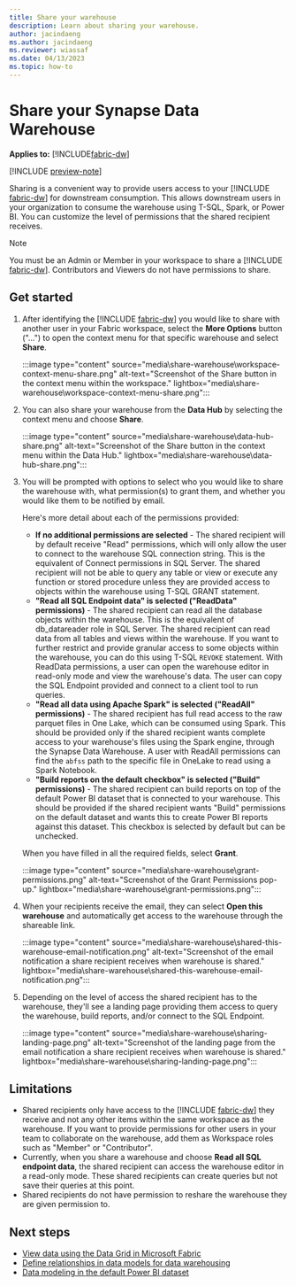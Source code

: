 ```yaml
---
title: Share your warehouse
description: Learn about sharing your warehouse.
author: jacindaeng
ms.author: jacindaeng
ms.reviewer: wiassaf
ms.date: 04/13/2023
ms.topic: how-to
---
```


# Share your Synapse Data Warehouse

**Applies to:** [!INCLUDE[fabric-dw](includes/applies-to-version/fabric-dw.md)]

[!INCLUDE [preview-note](../includes/preview-note.md)]

Sharing is a convenient way to provide users access to your [!INCLUDE [fabric-dw](includes/fabric-dw.md)] for downstream consumption. This allows downstream users in your organization to consume the warehouse using T-SQL, Spark, or Power BI. You can customize the level of permissions that the shared recipient receives.

> [!NOTE]  
> You must be an Admin or Member in your workspace to share a [!INCLUDE [fabric-dw](includes/fabric-dw.md)]. Contributors and Viewers do not have permissions to share. 

## Get started

1. After identifying the [!INCLUDE [fabric-dw](includes/fabric-dw.md)] you would like to share with another user in your Fabric workspace, select the **More Options** button ("…") to open the context menu for that specific warehouse and select **Share**.

    :::image type="content" source="media\share-warehouse\workspace-context-menu-share.png" alt-text="Screenshot of the Share button in the context menu within the workspace." lightbox="media\share-warehouse\workspace-context-menu-share.png":::

1. You can also share your warehouse from the **Data Hub** by selecting the context menu and choose **Share**.

    :::image type="content" source="media\share-warehouse\data-hub-share.png" alt-text="Screenshot of the Share button in the context menu within the Data Hub." lightbox="media\share-warehouse\data-hub-share.png":::

1. You will be prompted with options to select who you would like to share the warehouse with, what permission(s) to grant them, and whether you would like them to be notified by email. 

    Here's more detail about each of the permissions provided:
    
    - **If no additional permissions are selected** - The shared recipient will by default receive "Read" permissions, which will only allow the user to connect to the warehouse SQL connection string. This is the equivalent of Connect permissions in SQL Server. The shared recipient will not be able to query any table or view or execute any function or stored procedure unless they are provided access to objects within the warehouse using T-SQL GRANT statement. 
    - **"Read all SQL Endpoint data" is selected ("ReadData" permissions)** - The shared recipient can read all the database objects within the warehouse. This is the equivalent of db_datareader role in SQL Server. The shared recipient can read data from all tables and views within the warehouse. If you want to further restrict and provide granular access to some objects within the warehouse, you can do this using T-SQL `REVOKE` statement. With ReadData permissions, a user can open the warehouse editor in read-only mode and view the warehouse's data. The user can copy the SQL Endpoint provided and connect to a client tool to run queries. 
    - **"Read all data using Apache Spark" is selected ("ReadAll" permissions)** - The shared recipient has full read access to the raw parquet files in One Lake, which can be consumed using Spark. This should be provided only if the shared recipient wants complete access to your warehouse's files using the Spark engine, through the Synapse Data Warehouse. A user with ReadAll permissions can find the `abfss` path to the specific file in OneLake to read using a Spark Notebook. 
    - **"Build reports on the default checkbox" is selected ("Build" permissions)** - The shared recipient can build reports on top of the default Power BI dataset that is connected to your warehouse. This should be provided if the shared recipient wants "Build" permissions on the default dataset and wants this to create Power BI reports against this dataset. This checkbox is selected by default but can be unchecked. 

    When you have filled in all the required fields, select **Grant**. 

    :::image type="content" source="media\share-warehouse\grant-permissions.png" alt-text="Screenshot of the Grant Permissions pop-up." lightbox="media\share-warehouse\grant-permissions.png":::

1. When your recipients receive the email, they can select **Open this warehouse** and automatically get access to the warehouse through the shareable link. 

    :::image type="content" source="media\share-warehouse\shared-this-warehouse-email-notification.png" alt-text="Screenshot of the email notification a share recipient receives when warehouse is shared." lightbox="media\share-warehouse\shared-this-warehouse-email-notification.png":::

1. Depending on the level of access the shared recipient has to the warehouse, they'll see a landing page providing them access to query the warehouse, build reports, and/or connect to the SQL Endpoint. 

    :::image type="content" source="media\share-warehouse\sharing-landing-page.png" alt-text="Screenshot of the landing page from the email notification a share recipient receives when warehouse is shared." lightbox="media\share-warehouse\sharing-landing-page.png":::

## Limitations

- Shared recipients only have access to the [!INCLUDE [fabric-dw](includes/fabric-dw.md)] they receive and not any other items within the same workspace as the warehouse. If you want to provide permissions for other users in your team to collaborate on the warehouse, add them as Workspace roles such as "Member" or "Contributor". 
- Currently, when you share a warehouse and choose **Read all SQL endpoint data**, the shared recipient can access the warehouse editor in a read-only mode. These shared recipients can create queries but not save their queries at this point. 
- Shared recipients do not have permission to reshare the warehouse they are given permission to. 

## Next steps

- [View data using the Data Grid in Microsoft Fabric](data-grid.md)
- [Define relationships in data models for data warehousing](data-modeling-defining-relationships.md)
- [Data modeling in the default Power BI dataset](model-default-power-bi-dataset.md)